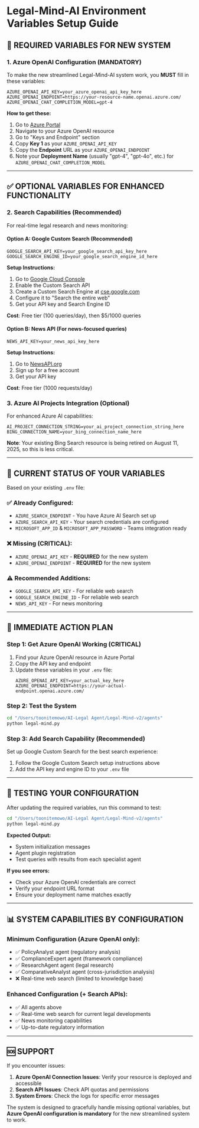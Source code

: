 # Legal-Mind-AI Environment Variables Setup Guide

## 🚨 **REQUIRED VARIABLES FOR NEW SYSTEM**

### **1. Azure OpenAI Configuration (MANDATORY)**

To make the new streamlined Legal-Mind-AI system work, you **MUST** fill in these variables:

```env
AZURE_OPENAI_API_KEY=your_azure_openai_api_key_here
AZURE_OPENAI_ENDPOINT=https://your-resource-name.openai.azure.com/
AZURE_OPENAI_CHAT_COMPLETION_MODEL=gpt-4
```

**How to get these:**
1. Go to [Azure Portal](https://portal.azure.com)
2. Navigate to your Azure OpenAI resource
3. Go to "Keys and Endpoint" section
4. Copy **Key 1** as your `AZURE_OPENAI_API_KEY`
5. Copy the **Endpoint** URL as your `AZURE_OPENAI_ENDPOINT`
6. Note your **Deployment Name** (usually "gpt-4", "gpt-4o", etc.) for `AZURE_OPENAI_CHAT_COMPLETION_MODEL`

---

## ✅ **OPTIONAL VARIABLES FOR ENHANCED FUNCTIONALITY**

### **2. Search Capabilities (Recommended)**

For real-time legal research and news monitoring:

#### **Option A: Google Custom Search (Recommended)**
```env
GOOGLE_SEARCH_API_KEY=your_google_search_api_key_here
GOOGLE_SEARCH_ENGINE_ID=your_google_search_engine_id_here
```

**Setup Instructions:**
1. Go to [Google Cloud Console](https://console.cloud.google.com/)
2. Enable the Custom Search API
3. Create a Custom Search Engine at [cse.google.com](https://cse.google.com)
4. Configure it to "Search the entire web"
5. Get your API key and Search Engine ID

**Cost**: Free tier (100 queries/day), then $5/1000 queries

#### **Option B: News API (For news-focused queries)**
```env
NEWS_API_KEY=your_news_api_key_here
```

**Setup Instructions:**
1. Go to [NewsAPI.org](https://newsapi.org)
2. Sign up for a free account
3. Get your API key

**Cost**: Free tier (1000 requests/day)

### **3. Azure AI Projects Integration (Optional)**

For enhanced Azure AI capabilities:

```env
AI_PROJECT_CONNECTION_STRING=your_ai_project_connection_string_here
BING_CONNECTION_NAME=your_bing_connection_name_here
```

**Note**: Your existing Bing Search resource is being retired on August 11, 2025, so this is less critical.

---

## 🎯 **CURRENT STATUS OF YOUR VARIABLES**

Based on your existing `.env` file:

### **✅ Already Configured:**
- `AZURE_SEARCH_ENDPOINT` - You have Azure AI Search set up
- `AZURE_SEARCH_API_KEY` - Your search credentials are configured
- `MICROSOFT_APP_ID` & `MICROSOFT_APP_PASSWORD` - Teams integration ready

### **❌ Missing (CRITICAL):**
- `AZURE_OPENAI_API_KEY` - **REQUIRED** for the new system
- `AZURE_OPENAI_ENDPOINT` - **REQUIRED** for the new system

### **⚠️ Recommended Additions:**
- `GOOGLE_SEARCH_API_KEY` - For reliable web search
- `GOOGLE_SEARCH_ENGINE_ID` - For reliable web search
- `NEWS_API_KEY` - For news monitoring

---

## 🚀 **IMMEDIATE ACTION PLAN**

### **Step 1: Get Azure OpenAI Working (CRITICAL)**
1. Find your Azure OpenAI resource in Azure Portal
2. Copy the API key and endpoint
3. Update these variables in your `.env` file:
   ```env
   AZURE_OPENAI_API_KEY=your_actual_key_here
   AZURE_OPENAI_ENDPOINT=https://your-actual-endpoint.openai.azure.com/
   ```

### **Step 2: Test the System**
```bash
cd "/Users/toonitemowo/AI-Legal Agent/Legal-Mind-v2/agents"
python legal-mind.py
```

### **Step 3: Add Search Capability (Recommended)**
Set up Google Custom Search for the best search experience:
1. Follow the Google Custom Search setup instructions above
2. Add the API key and engine ID to your `.env` file

---

## 🔧 **TESTING YOUR CONFIGURATION**

After updating the required variables, run this command to test:

```bash
cd "/Users/toonitemowo/AI-Legal Agent/Legal-Mind-v2/agents"
python legal-mind.py
```

**Expected Output:**
- System initialization messages
- Agent plugin registration
- Test queries with results from each specialist agent

**If you see errors:**
- Check your Azure OpenAI credentials are correct
- Verify your endpoint URL format
- Ensure your deployment name matches exactly

---

## 📊 **SYSTEM CAPABILITIES BY CONFIGURATION**

### **Minimum Configuration (Azure OpenAI only):**
- ✅ PolicyAnalyst agent (regulatory analysis)
- ✅ ComplianceExpert agent (framework compliance)
- ✅ ResearchAgent agent (legal research)  
- ✅ ComparativeAnalyst agent (cross-jurisdiction analysis)
- ❌ Real-time web search (limited to knowledge base)

### **Enhanced Configuration (+ Search APIs):**
- ✅ All agents above
- ✅ Real-time web search for current legal developments
- ✅ News monitoring capabilities
- ✅ Up-to-date regulatory information

---

## 🆘 **SUPPORT**

If you encounter issues:

1. **Azure OpenAI Connection Issues**: Verify your resource is deployed and accessible
2. **Search API Issues**: Check API quotas and permissions
3. **System Errors**: Check the logs for specific error messages

The system is designed to gracefully handle missing optional variables, but **Azure OpenAI configuration is mandatory** for the new streamlined system to work.
